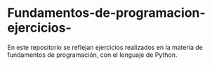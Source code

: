# Fundamentos-de-programacion-ejercicios-
En este repositorio se reflejan ejercicios realizados en la materia de fundamentos de programación, con el lenguaje de Python. 
